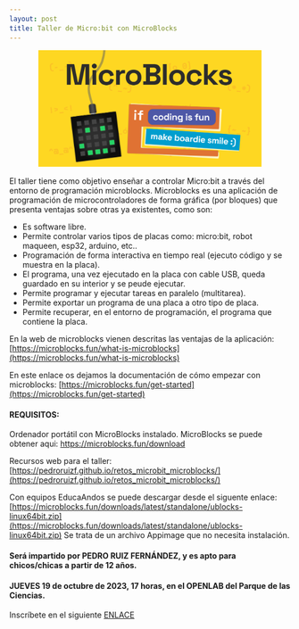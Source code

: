 ```yaml
---
layout: post
title: Taller de Micro:bit con MicroBlocks
---
```

<center>
<img src="/images/microblocks.png" width="400" />
</center>

El taller tiene como objetivo enseñar a controlar Micro:bit a través del entorno de programación microblocks.
Microblocks es una aplicación de programación de microcontroladores de forma gráfica (por bloques) que presenta ventajas sobre otras ya existentes, como son:

- Es software libre.
- Permite controlar varios tipos de placas como: micro:bit, robot maqueen, esp32, arduino, etc..
- Programación de forma interactiva en tiempo real (ejecuto código y se muestra en la placa).
- El programa, una vez ejecutado en la placa con cable USB, queda guardado en su interior y se peude ejecutar.
- Permite programar y ejecutar tareas en paralelo (multitarea).
- Permite exportar un programa de una placa a otro tipo de placa.
- Permite recuperar, en el entorno de programación, el programa que contiene la placa.
   







En la web de microblocks vienen descritas las ventajas de la aplicación: [https://microblocks.fun/what-is-microblocks](https://microblocks.fun/what-is-microblocks)

En este enlace os dejamos la documentación de cómo empezar con microblocks: [https://microblocks.fun/get-started](https://microblocks.fun/get-started)



  #### REQUISITOS:
  
Ordenador portátil con MicroBlocks instalado. MicroBlocks se puede obtener aqui: [https://microblocks.fun/download
](https://microblocks.fun/download)

Recursos web para el taller: [https://pedroruizf.github.io/retos_microbit_microblocks/](https://pedroruizf.github.io/retos_microbit_microblocks/)



Con equipos EducaAndos se puede descargar desde el siguente enlace: [https://microblocks.fun/downloads/latest/standalone/ublocks-linux64bit.zip](https://microblocks.fun/downloads/latest/standalone/ublocks-linux64bit.zip)
Se trata de un archivo Appimage que no necesita instalación.

#### Será impartido por PEDRO RUIZ FERNÁNDEZ, y es apto para chicos/chicas a partir de 12 años.

#### JUEVES 19 de octubre de 2023, 17 horas, en el OPENLAB del Parque de las Ciencias.





 Inscríbete en el siguiente [ENLACE](https://forms.gle/Zzz88sM8goPjGsz58)
